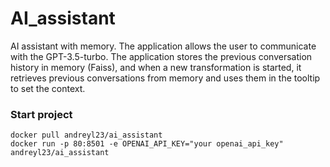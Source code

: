 # AI_assistant
AI assistant with memory. The application allows the user to communicate with the GPT-3.5-turbo.  The application stores the previous conversation history in memory (Faiss), and when a new transformation is started, it retrieves previous conversations from memory and uses them in the tooltip to set the context.

### Start project
```
docker pull andreyl23/ai_assistant
docker run -p 80:8501 -e OPENAI_API_KEY="your openai_api_key" andreyl23/ai_assistant
```
